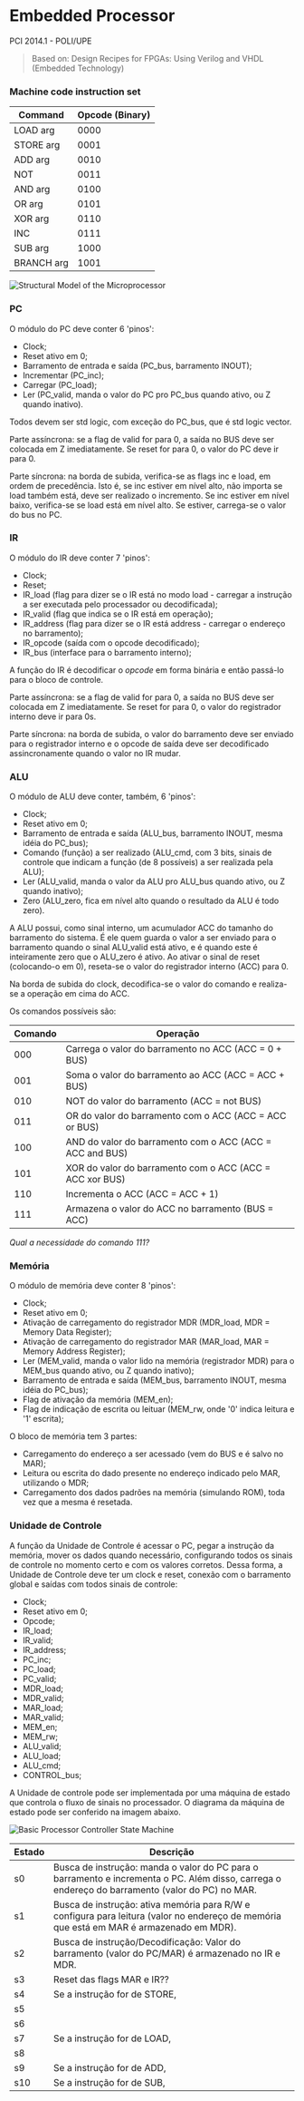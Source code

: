 Embedded Processor 
======================

PCI 2014.1 - POLI/UPE

> Based on: Design Recipes for FPGAs: Using Verilog and VHDL (Embedded Technology) 

### Machine code instruction set

|Command 		| Opcode (Binary) 	|
|---------------|-------------------|
| LOAD arg 		| 	0000 			|
| STORE arg 	| 	0001 			|
| ADD arg	 	| 	0010 			|
| NOT	 		| 	0011 			|
| AND arg 		| 	0100 			|
| OR arg	 	| 	0101 			|
| XOR arg 		| 	0110 			|
| INC 			| 	0111 			|
| SUB arg 		| 	1000 			|
| BRANCH arg 	| 	1001 			|

![Structural Model of the Microprocessor](/structural-model.png?raw=true "Structural Model of the Microprocessor")

### PC

O módulo do PC deve conter 6 'pinos':
* Clock;
* Reset ativo em 0;
* Barramento de entrada e saída (PC_bus, barramento INOUT);
* Incrementar (PC_inc);
* Carregar (PC_load);
* Ler (PC_valid, manda o valor do PC pro PC_bus quando ativo, ou Z quando inativo).

Todos devem ser std logic, com exceção do PC_bus, que é std logic vector.

Parte assíncrona: se a flag de valid for para 0, a saída no BUS deve ser colocada em Z imediatamente. Se reset for para 0, o valor do PC deve ir para 0.

Parte síncrona: na borda de subida, verifica-se as flags inc e load, em ordem de precedência. Isto é, se inc estiver em nível alto, não importa se load também está, deve ser realizado o incremento. Se inc estiver em nível baixo, verifica-se se load está em nível alto. Se estiver, carrega-se o valor do bus no PC. 


### IR

O módulo do IR deve conter 7 'pinos':
* Clock;
* Reset;
* IR_load (flag para dizer se o IR está no modo load - carregar a instrução a ser executada pelo processador ou decodificada);
* IR_valid (flag que indica se o IR está em operação);
* IR_address (flag para dizer se o IR está address - carregar o endereço no barramento);
* IR_opcode (saída com o opcode decodificado);
* IR_bus (interface para o barramento interno);

A função do IR é decodificar o *opcode* em forma binária e então passá-lo para o bloco de controle.

Parte assíncrona: se a flag de valid for para 0, a saída no BUS deve ser colocada em Z imediatamente. Se reset for para 0, o valor do registrador interno deve ir para 0s.

Parte síncrona: na borda de subida, o valor do barramento deve ser enviado para o registrador interno e o opcode de saída deve ser decodificado assincronamente quando o valor no IR mudar.

### ALU

O módulo de ALU deve conter, também, 6 'pinos':
* Clock;
* Reset ativo em 0;
* Barramento de entrada e saída (ALU_bus, barramento INOUT, mesma idéia do PC_bus);
* Comando (função) a ser realizado (ALU_cmd, com 3 bits, sinais de controle que indicam a função (de 8 possíveis) a ser realizada pela ALU);
* Ler (ALU_valid, manda o valor da ALU pro ALU_bus quando ativo, ou Z quando inativo);
* Zero (ALU_zero, fica em nível alto quando o resultado da ALU é todo zero).

A ALU possui, como sinal interno, um acumulador ACC do tamanho do barramento do sistema. É ele quem guarda o valor a ser enviado para o barramento quando o sinal ALU_valid está ativo, e é quando este é inteiramente zero que o ALU_zero é ativo. Ao ativar o sinal de reset (colocando-o em 0), reseta-se o valor do registrador interno (ACC) para 0.

Na borda de subida do clock, decodifica-se o valor do comando e realiza-se a operação em cima do ACC.

Os comandos possíveis são:

| Comando 		| Operação |
|-------------|----------|
| 000 | Carrega o valor do barramento no ACC (ACC = 0 + BUS) |
| 001 | Soma o valor do barramento ao ACC (ACC = ACC + BUS) |
| 010 | NOT do valor do barramento (ACC = not BUS) |
| 011 | OR do valor do barramento com o ACC (ACC = ACC or BUS) |
| 100 | AND do valor do barramento com o ACC (ACC = ACC and BUS) |
| 101 | XOR do valor do barramento com o ACC (ACC = ACC xor BUS) |
| 110 | Incrementa o ACC (ACC = ACC + 1) |
| 111 | Armazena o valor do ACC no barramento (BUS = ACC) |

_Qual a necessidade do comando 111?_

### Memória

O módulo de memória deve conter 8 'pinos':
* Clock;
* Reset ativo em 0;
* Ativação de carregamento do registrador MDR (MDR_load, MDR = Memory Data Register);
* Ativação de carregamento do registrador MAR (MAR_load, MAR = Memory Address Register);
* Ler (MEM_valid, manda o valor lido na memória (registrador MDR) para o MEM_bus quando ativo, ou Z quando inativo);
* Barramento de entrada e saída (MEM_bus, barramento INOUT, mesma idéia do PC_bus);
* Flag de ativação da memória (MEM_en);
* Flag de indicação de escrita ou leituar (MEM_rw, onde '0' indica leitura e '1' escrita);

O bloco de memória tem 3 partes:
* Carregamento do endereço a ser acessado (vem do BUS e é salvo no MAR);
* Leitura ou escrita do dado presente no endereço indicado pelo MAR, utilizando o MDR;
* Carregamento dos dados padrões na memória (simulando ROM), toda vez que a mesma é resetada.
 

### Unidade de Controle

A função da Unidade de Controle é acessar o PC, pegar a instrução da memória, mover os dados quando necessário, configurando todos os sinais de controle no momento certo e com os valores corretos.
Dessa forma, a Unidade de Controle deve ter um clock e reset, conexão com o barramento global e saídas com todos sinais de controle:

* Clock;
* Reset ativo em 0;
* Opcode;
* IR_load;
* IR_valid;
* IR_address;
* PC_inc;
* PC_load;
* PC_valid;
* MDR_load;
* MDR_valid;
* MAR_load;
* MAR_valid;
* MEM_en;
* MEM_rw;
* ALU_valid;
* ALU_load;
* ALU_cmd;
* CONTROL_bus;

A Unidade de controle pode ser implementada por uma máquina de estado que controla o fluxo de sinais no processador. O diagrama da máquina de estado pode ser conferido na imagem abaixo.

![Basic Processor Controller State Machine](/controller-state-machine.png?raw=true "Basic Processor Controller State Machine")

| Estado 		| Descrição |
|-------------|----------|
| s0 | Busca de instrução: manda o valor do PC para o barramento e incrementa o PC. Além disso, carrega o endereço do barramento (valor do PC) no MAR. |
| s1 | Busca de instrução: ativa memória para R/W e configura para leitura (valor no endereço de memória que está em MAR é armazenado em MDR). |
| s2 | Busca de instrução/Decodificação: Valor do barramento (valor do PC/MAR) é armazenado no IR e  MDR. |
| s3 | Reset das flags MAR e IR?? |
| s4 | Se a instrução for de STORE,  |
| s5 |  |
| s6 |  |
| s7 | Se a instrução for de LOAD, |
| s8 |  |
| s9 | Se a instrução for de ADD, |
| s10 | Se a instrução for de SUB, |


